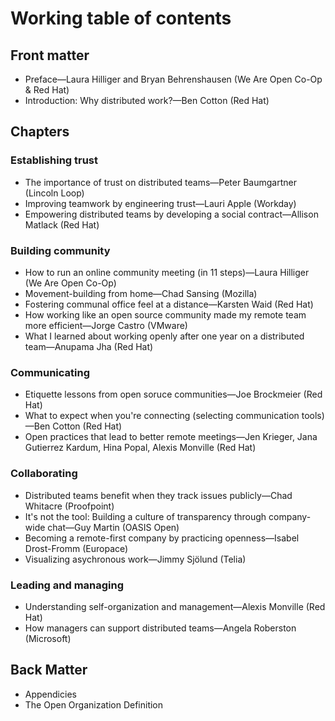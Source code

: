# Working table of contents

## Front matter
- Preface—Laura Hilliger and Bryan Behrenshausen (We Are Open Co-Op & Red Hat)
- Introduction: Why distributed work?—Ben Cotton (Red Hat)

## Chapters

### Establishing trust
- The importance of trust on distributed teams—Peter Baumgartner (Lincoln Loop)
- Improving teamwork by engineering trust—Lauri Apple (Workday)
- Empowering distributed teams by developing a social contract—Allison Matlack (Red Hat)

### Building community
- How to run an online community meeting (in 11 steps)—Laura Hilliger (We Are Open Co-Op)
- Movement-building from home—Chad Sansing (Mozilla)
- Fostering communal office feel at a distance—Karsten Waid (Red Hat)
- How working like an open source community made my remote team more efficient—Jorge Castro (VMware)
- What I learned about working openly after one year on a distributed team—Anupama Jha (Red Hat)

### Communicating
- Etiquette lessons from open soruce communities—Joe Brockmeier (Red Hat)
- What to expect when you're connecting (selecting communication tools)—Ben Cotton (Red Hat)
- Open practices that lead to better remote meetings—Jen Krieger, Jana Gutierrez Kardum, Hina Popal, Alexis Monville (Red Hat)

### Collaborating
- Distributed teams benefit when they track issues publicly—Chad Whitacre (Proofpoint)
- It's not the tool: Building a culture of transparency through company-wide chat—Guy Martin (OASIS Open)
- Becoming a remote-first company by practicing openness—Isabel Drost-Fromm (Europace)
- Visualizing asychronous work—Jimmy Sjölund (Telia)

### Leading and managing
- Understanding self-organization and management—Alexis Monville (Red Hat)
- How managers can support distributed teams—Angela Roberston (Microsoft)

## Back Matter
- Appendicies
- The Open Organization Definition

